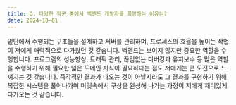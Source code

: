 ```yaml
---
title: Q. 다양한 직군 중에서 백엔드 개발자를 희망하는 이유는?
date: 2024-10-01
---
```



밑단에서 수행되는 구조들을 설계하고 서버를 관리하며, 프로세스의 효율을 높이는 작업이 저에게 매력적으로 다가왔던 것 같습니다. 백엔드는 보이지 않지만 중요한 역할을 수행합니다. 프로그램의 성능향상, 트래픽 관리, 끊임없는 디버깅과 유지보수 등 많은 역할을 수행하기 위해 필요한 넓은 도메인 지식이 필요하다는 점도 저에게는 큰 도전으로 느껴지는 것 같습니다. 
즉각적인 결과가 나오는 것이 아닐지라도 그 결과를 구현하기 위해 복잡한 시스템을 풀어나가며 머릿속에서 구상을 완성해 나가는 과정이 저에게 재미있게 다가오는 것 같습니다. 


<!--more-->